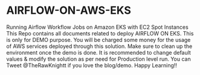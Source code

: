 # AIRFLOW-ON-AWS-EKS
Running Airflow Workflow Jobs on Amazon EKS with EC2 Spot Instances
This Repo contains all documents related to deploy AIRFLOW ON EKS.
This is only for DEMO purpose.
You will be charged some money for the usage of AWS services deployed through this solution.
Make sure to clean up the environment once the demo is done.
It is recommended to change default values & modify the solution as per need for Production level run.
You can Tweet @TheRawKnightt if you love the blog/demo.
Happy Learning!!
